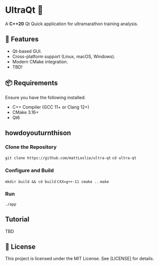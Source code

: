 # UltraQt 🚀

A **C++20** Qt Quick application for ultramarathon training analysis. 

## 📌 Features
- Qt-based GUI.
- Cross-platform support (Linux, macOS, Windows).
- Modern CMake integration.
- TBD!

## 📦 Requirements
Ensure you have the following installed:

- C++ Compiler (GCC 11+ or Clang 12+)
- CMake 3.16+
- Qt6

## howdoyouturnthison

### Clone the Repository
```git clone https://github.com/mattLeslie/ultra-qt```
```cd ultra-qt```

### Configure and Build
```mkdir build && cd build```
```CXX=g++-11 cmake ..```
```make```

### Run
```./app```

## Tutorial
TBD

## 📝 License

This project is licensed under the MIT License. See [LICENSE] for details.
